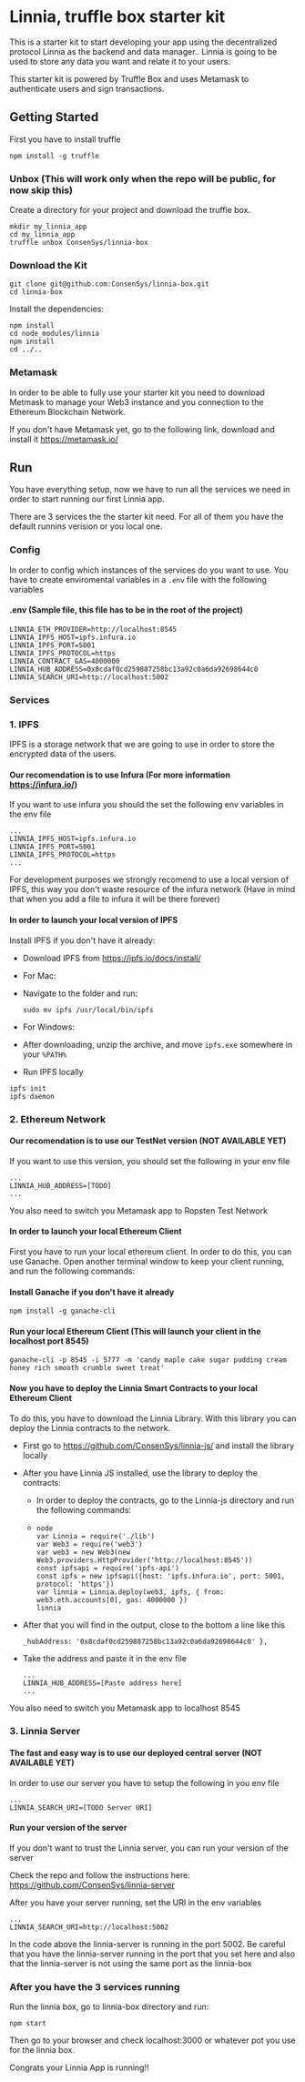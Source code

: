 # Linnia, truffle box starter kit

This is a starter kit to start developing your app using the decentralized protocol Linnia as the backend and data manager.. Linnia is going to be used to store any data you want and relate it to your users.

This starter kit is powered by Truffle Box and uses Metamask to authenticate users and sign transactions.



## Getting Started

First you have to install truffle

```
npm install -g truffle
```



### Unbox (This will work only when the repo will be public, for now skip this)

Create a directory for your project and download the truffle box.

```
mkdir my_linnia_app
cd my_linnia_app
truffle unbox ConsenSys/linnia-box
```



### Download the Kit

```
git clone git@github.com:ConsenSys/linnia-box.git
cd linnia-box
```

Install the dependencies:

```
npm install
cd node_modules/linnia
npm install
cd ../..
```



### Metamask

In order to be able to fully use your starter kit you need to download Metmask to manage your Web3 instance and you connection to the Ethereum Blockchain Network.

If you don't have Metamask yet, go to the following link, download and install it https://metamask.io/



## Run

You have everything setup, now we have to run all the services we need in order to start running our first Linnia app.

There are 3 services the the starter kit need. For all of them you have the default runnins verision or you local one.



### Config

In order to config which instances of the services do you want to use. You have to create enviromental variables in a  `.env` file with the following variables

#### .env (Sample file, this file has to be in the root of the project)

```
LINNIA_ETH_PROVIDER=http://localhost:8545
LINNIA_IPFS_HOST=ipfs.infura.io
LINNIA_IPFS_PORT=5001
LINNIA_IPFS_PROTOCOL=https
LINNIA_CONTRACT_GAS=4000000
LINNIA_HUB_ADDRESS=0x8cdaf0cd259887258bc13a92c0a6da92698644c0
LINNIA_SEARCH_URI=http://localhost:5002
```



### Services

### 1. IPFS

IPFS is a storage network that we are going to use in order to store the encrypted data of the users.

#### Our recomendation is to use Infura (For more information https://infura.io/)

If you want to use infura you should the set the following env variables in the env file

```
...
LINNIA_IPFS_HOST=ipfs.infura.io
LINNIA_IPFS_PORT=5001
LINNIA_IPFS_PROTOCOL=https
...
```

For development purposes we strongly recomend to use a local version of IPFS, this way you don't waste resource of the infura network (Have in mind that when you add a file to infura it will be there forever)

#### In order to launch your local version of IPFS

Install IPFS if you don't have it already:

- Download IPFS from <https://ipfs.io/docs/install/>

- For Mac:

- Navigate to the folder and run:

  ```
  sudo mv ipfs /usr/local/bin/ipfs
  ```

- For Windows:

- After downloading, unzip the archive, and move `ipfs.exe` somewhere in your `%PATH%`

- Run IPFS locally

```
ipfs init
ipfs daemon
```



### 2. Ethereum Network

#### Our recomendation is to use our TestNet version (NOT AVAILABLE YET)

If you want to use this version, you should set the following in your env file

```
...
LINNIA_HUB_ADDRESS=[TODO]
...
```

You also need to switch you Metamask app to Ropsten Test Network

#### In order to launch your local Ethereum Client

First you have to run your local ethereum client. In order to do this, you can use Ganache. Open another terminal window to keep your client running, and run the following commands:

#### Install Ganache if you don't have it already

```
npm install -g ganache-cli
```

#### Run your local Ethereum Client (This will launch your client in the localhost port 8545)

```
ganache-cli -p 8545 -i 5777 -m 'candy maple cake sugar pudding cream honey rich smooth crumble sweet treat'
```

#### Now you have to deploy the Linnia Smart Contracts to your local Ethereum Client

To do this, you have to download the Linnia Library. With this library you can deploy the Linnia contracts to the network.

- First go to https://github.com/ConsenSys/linnia-js/ and install the library locally

- After you have Linnia JS installed, use the library to deploy the contracts:

  - In order to deploy the contracts, go to the Linnia-js directory and run the following commands:

  - ```
    node
    var Linnia = require('./lib')
    var Web3 = require('web3')
    var web3 = new Web3(new Web3.providers.HttpProvider('http://localhost:8545'))
    const ipfsapi = require('ipfs-api')
    const ipfs = new ipfsapi({host: 'ipfs.infura.io', port: 5001, protocol: 'https'})
    var linnia = Linnia.deploy(web3, ipfs, { from: web3.eth.accounts[0], gas: 4000000 })
    linnia
    ```

- After that you will find in the output, close to the bottom a line like this

  `_hubAddress: '0x8cdaf0cd259887258bc13a92c0a6da92698644c0' },` 

- Take the address and paste it in the env file

  ```
  ...
  LINNIA_HUB_ADDRESS=[Paste address here]
  ...
  ```

You also need to switch you Metamask app to localhost 8545



### 3. Linnia Server

#### The fast and easy way is to use our deployed central server  (NOT AVAILABLE YET)

In order to use our server you have to setup the following in you env file

```
...
LINNIA_SEARCH_URI=[TODO Server URI]
```

#### Run your version of the server

If you don't want to trust the Linnia server, you can run your version of the server

Check the repo and follow the instructions here: https://github.com/ConsenSys/linnia-server

After you have your server running, set the URI in the env variables

```
...
LINNIA_SEARCH_URI=http://localhost:5002
```

In the code above the linnia-server is running in the port 5002. Be careful that you have the linnia-server running in the port that you set here and also that the linnia-server is not using the same port as the linnia-box



### After you have the 3 services running

Run the linnia box, go to linnia-box directory and run:

```
npm start
```

Then go to your browser and check localhost:3000 or whatever pot you use for the linnia box.

Congrats your Linnia App is running!!

